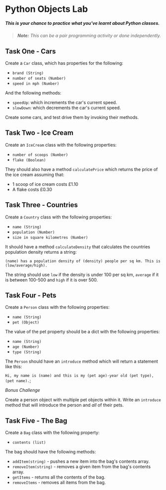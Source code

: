 # Python Objects Lab

##### This is your chance to practice what you've learnt about Python classes.

> ***Note:*** _This can be a pair programming activity or done independently._


## Task One - Cars

Create a `Car` class, which has properties for the following:

  - `brand (String)`
  - `number of seats (Number)`
  - `speed in mph (Number)`

And the following methods:

  - `speedUp`: which increments the car's current speed.
  - `slowDown`: which decrements the car's current speed.

Create some cars, and test drive them by invoking their methods.

## Task Two - Ice Cream

Create an `IceCream` class with the following properties:

- `number of scoops (Number)`
- `flake (Boolean)`

They should also have a method `calculatePrice` which returns the price of the ice cream assuming that:

 - 1 scoop of ice cream costs £1.10
 - A flake costs £0.30

## Task Three - Countries

Create a `Country` class with the following properties:

- `name (String)`
- `population (Number)`
- `size in square kilometres (Number)`

It should have a method `calculateDensity` that calculates the countries population density returns a string:

`(name) has a population density of (density) people per sq km. This is (low/average/high).`

The string should use `low` if the density is under 100 per sq km, `average` if it is between 100-500 and `high` if it is over 500.

## Task Four - Pets

Create a `Person` class with the following properties:

- `name (String)`
- `pet (Object)`

The value of the pet property should be a dict with the following properties:

- `name (String)`
- `age (Number)`
- `type (String)`

The `Person` should have an `introduce` method which will return a statement like this:

`Hi, my name is (name) and this is my (pet age)-year old (pet type), (pet name).`;

*Bonus Challenge*

Create a person object with multiple pet objects within it. Write an `introduce` method that will introduce the person and _all_ of their pets.

## Task Five - The Bag

Create a `Bag` class with the following property:

- `contents (list)`

The bag should have the following methods:

- `addItem(string)` - pushes a new item into the bag's contents array.
- `removeItem(string)` - removes a given item from the bag's contents array.
- `getItems` - returns all the contents of the bag.
- `removeItems` - removes all items from the bag.
